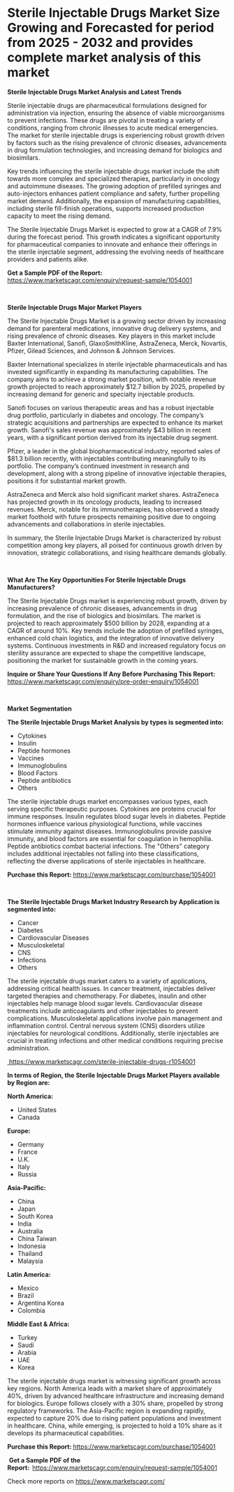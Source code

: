 <p><h1>Sterile Injectable Drugs Market Size Growing and Forecasted for period from 2025 - 2032 and provides complete market analysis of this market</h1></p><p><strong>Sterile Injectable Drugs Market Analysis and Latest Trends</strong></p>
<p><p>Sterile injectable drugs are pharmaceutical formulations designed for administration via injection, ensuring the absence of viable microorganisms to prevent infections. These drugs are pivotal in treating a variety of conditions, ranging from chronic illnesses to acute medical emergencies. The market for sterile injectable drugs is experiencing robust growth driven by factors such as the rising prevalence of chronic diseases, advancements in drug formulation technologies, and increasing demand for biologics and biosimilars.</p><p>Key trends influencing the sterile injectable drugs market include the shift towards more complex and specialized therapies, particularly in oncology and autoimmune diseases. The growing adoption of prefilled syringes and auto-injectors enhances patient compliance and safety, further propelling market demand. Additionally, the expansion of manufacturing capabilities, including sterile fill-finish operations, supports increased production capacity to meet the rising demand.</p><p>The Sterile Injectable Drugs Market is expected to grow at a CAGR of 7.9% during the forecast period. This growth indicates a significant opportunity for pharmaceutical companies to innovate and enhance their offerings in the sterile injectable segment, addressing the evolving needs of healthcare providers and patients alike.</p></p>
<p><strong>Get a Sample PDF of the Report:&nbsp;</strong> <a href="https://www.marketscagr.com/enquiry/request-sample/1054001?utm_campaign=2866&utm_medium=2&utm_source=Github&utm_content=ia&utm_term=08032025&utm_id=sterile-injectable-drugs">https://www.marketscagr.com/enquiry/request-sample/1054001</a></p>
<p>&nbsp;</p>
<p><strong>Sterile Injectable Drugs Major Market Players</strong></p>
<p><p>The Sterile Injectable Drugs Market is a growing sector driven by increasing demand for parenteral medications, innovative drug delivery systems, and rising prevalence of chronic diseases. Key players in this market include Baxter International, Sanofi, GlaxoSmithKline, AstraZeneca, Merck, Novartis, Pfizer, Gilead Sciences, and Johnson & Johnson Services.</p><p>Baxter International specializes in sterile injectable pharmaceuticals and has invested significantly in expanding its manufacturing capabilities. The company aims to achieve a strong market position, with notable revenue growth projected to reach approximately $12.7 billion by 2025, propelled by increasing demand for generic and specialty injectable products.</p><p>Sanofi focuses on various therapeutic areas and has a robust injectable drug portfolio, particularly in diabetes and oncology. The company’s strategic acquisitions and partnerships are expected to enhance its market growth. Sanofi's sales revenue was approximately $43 billion in recent years, with a significant portion derived from its injectable drug segment.</p><p>Pfizer, a leader in the global biopharmaceutical industry, reported sales of $81.3 billion recently, with injectables contributing meaningfully to its portfolio. The company’s continued investment in research and development, along with a strong pipeline of innovative injectable therapies, positions it for substantial market growth.</p><p>AstraZeneca and Merck also hold significant market shares. AstraZeneca has projected growth in its oncology products, leading to increased revenues. Merck, notable for its immunotherapies, has observed a steady market foothold with future prospects remaining positive due to ongoing advancements and collaborations in sterile injectables. </p><p>In summary, the Sterile Injectable Drugs Market is characterized by robust competition among key players, all poised for continuous growth driven by innovation, strategic collaborations, and rising healthcare demands globally.</p></p>
<p>&nbsp;</p>
<p><strong>What Are The Key Opportunities For Sterile Injectable Drugs Manufacturers?</strong></p>
<p><p>The Sterile Injectable Drugs market is experiencing robust growth, driven by increasing prevalence of chronic diseases, advancements in drug formulation, and the rise of biologics and biosimilars. The market is projected to reach approximately $500 billion by 2028, expanding at a CAGR of around 10%. Key trends include the adoption of prefilled syringes, enhanced cold chain logistics, and the integration of innovative delivery systems. Continuous investments in R&D and increased regulatory focus on sterility assurance are expected to shape the competitive landscape, positioning the market for sustainable growth in the coming years.</p></p>
<p><strong>Inquire or Share Your Questions If Any Before Purchasing This Report:</strong> <a href="https://www.marketscagr.com/enquiry/pre-order-enquiry/1054001?utm_campaign=2866&utm_medium=2&utm_source=Github&utm_content=ia&utm_term=08032025&utm_id=sterile-injectable-drugs">https://www.marketscagr.com/enquiry/pre-order-enquiry/1054001</a></p>
<p>&nbsp;</p>
<p><strong>Market Segmentation</strong></p>
<p><strong>The Sterile Injectable Drugs Market Analysis by types is segmented into:</strong></p>
<p><ul><li>Cytokines</li><li>Insulin</li><li>Peptide hormones</li><li>Vaccines</li><li>Immunoglobulins</li><li>Blood Factors</li><li>Peptide antibiotics</li><li>Others</li></ul></p>
<p><p>The sterile injectable drugs market encompasses various types, each serving specific therapeutic purposes. Cytokines are proteins crucial for immune responses. Insulin regulates blood sugar levels in diabetes. Peptide hormones influence various physiological functions, while vaccines stimulate immunity against diseases. Immunoglobulins provide passive immunity, and blood factors are essential for coagulation in hemophilia. Peptide antibiotics combat bacterial infections. The "Others" category includes additional injectables not falling into these classifications, reflecting the diverse applications of sterile injectables in healthcare.</p></p>
<p><strong>Purchase this Report:&nbsp;</strong><a href="https://www.marketscagr.com/purchase/1054001?utm_campaign=2866&utm_medium=2&utm_source=Github&utm_content=ia&utm_term=08032025&utm_id=sterile-injectable-drugs">https://www.marketscagr.com/purchase/1054001</a></p>
<p>&nbsp;</p>
<p><strong>The Sterile Injectable Drugs Market Industry Research by Application is segmented into:</strong></p>
<p><ul><li>Cancer</li><li>Diabetes</li><li>Cardiovascular Diseases</li><li>Musculoskeletal</li><li>CNS</li><li>Infections</li><li>Others</li></ul></p>
<p><p>The sterile injectable drugs market caters to a variety of applications, addressing critical health issues. In cancer treatment, injectables deliver targeted therapies and chemotherapy. For diabetes, insulin and other injectables help manage blood sugar levels. Cardiovascular disease treatments include anticoagulants and other injectables to prevent complications. Musculoskeletal applications involve pain management and inflammation control. Central nervous system (CNS) disorders utilize injectables for neurological conditions. Additionally, sterile injectables are crucial in treating infections and other medical conditions requiring precise administration.</p></p>
<p><a href="https://www.marketscagr.com/sterile-injectable-drugs-r1054001?utm_campaign=2866&utm_medium=2&utm_source=Github&utm_content=ia&utm_term=08032025&utm_id=sterile-injectable-drugs">&nbsp;https://www.marketscagr.com/sterile-injectable-drugs-r1054001</a></p>
<p><strong>In terms of Region, the Sterile Injectable Drugs Market Players available by Region are:</strong></p>
<p>
    <p> <strong> North America: </strong>
        <ul>
            <li>United States</li>
            <li>Canada</li>
        </ul>
        </p> 
    <p> <strong> Europe: </strong>
        <ul>
            <li>Germany</li>
            <li>France</li>
            <li>U.K.</li>
            <li>Italy</li>
            <li>Russia</li>
        </ul>
        </p> 
    <p> <strong> Asia-Pacific: </strong>
        <ul>
            <li>China</li>
            <li>Japan</li>
            <li>South Korea</li>
            <li>India</li>
            <li>Australia</li>
            <li>China Taiwan</li>
            <li>Indonesia</li>
            <li>Thailand</li>
            <li>Malaysia</li>
        </ul>
        </p> 
    <p> <strong> Latin America: </strong>
        <ul>
            <li>Mexico</li>
            <li>Brazil</li>
            <li>Argentina Korea</li>
            <li>Colombia</li>
        </ul>
        </p> 
    <p> <strong> Middle East & Africa: </strong>
        <ul>
            <li>Turkey</li>
            <li>Saudi</li>
            <li>Arabia</li>
            <li>UAE</li>
            <li>Korea</li>
        </ul>
    </p>
    </p>
<p><p>The sterile injectable drugs market is witnessing significant growth across key regions. North America leads with a market share of approximately 40%, driven by advanced healthcare infrastructure and increasing demand for biologics. Europe follows closely with a 30% share, propelled by strong regulatory frameworks. The Asia-Pacific region is expanding rapidly, expected to capture 20% due to rising patient populations and investment in healthcare. China, while emerging, is projected to hold a 10% share as it develops its pharmaceutical capabilities.</p></p>
<p><strong>Purchase this Report: </strong><a href="https://www.marketscagr.com/purchase/1054001?utm_campaign=2866&utm_medium=2&utm_source=Github&utm_content=ia&utm_term=08032025&utm_id=sterile-injectable-drugs">https://www.marketscagr.com/purchase/1054001</a></p>
<p>&nbsp;<strong>Get a Sample PDF of the Report:&nbsp;&nbsp;</strong><a href="https://www.marketscagr.com/enquiry/request-sample/1054001?utm_campaign=2866&utm_medium=2&utm_source=Github&utm_content=ia&utm_term=08032025&utm_id=sterile-injectable-drugs">https://www.marketscagr.com/enquiry/request-sample/1054001</a></p>
<p><strong></strong></p>
<p>Check more reports on <a href="https://www.marketscagr.com/?utm_campaign=2866&utm_medium=2&utm_source=Github&utm_content=ia&utm_term=08032025&utm_id=sterile-injectable-drugs">https://www.marketscagr.com/</a></p>
